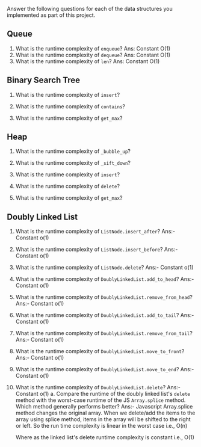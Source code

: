 Answer the following questions for each of the data structures you implemented as part of this project.

## Queue

1. What is the runtime complexity of `enqueue`?
   Ans: Constant O(1)
2. What is the runtime complexity of `dequeue`?
   Ans: Constant O(1)
3. What is the runtime complexity of `len`?
   Ans: Constant O(1)
## Binary Search Tree

1. What is the runtime complexity of `insert`? 

2. What is the runtime complexity of `contains`?

3. What is the runtime complexity of `get_max`? 

## Heap

1. What is the runtime complexity of `_bubble_up`?

2. What is the runtime complexity of `_sift_down`?

3. What is the runtime complexity of `insert`?

4. What is the runtime complexity of `delete`?

5. What is the runtime complexity of `get_max`?

## Doubly Linked List

1. What is the runtime complexity of `ListNode.insert_after`?
   Ans:- Constant o(1)
2. What is the runtime complexity of `ListNode.insert_before`?
   Ans:- Constant o(1)
3. What is the runtime complexity of `ListNode.delete`?
   Ans:- Constant o(1)
4. What is the runtime complexity of `DoublyLinkedList.add_to_head`?
   Ans:- Constant o(1) 
5. What is the runtime complexity of `DoublyLinkedList.remove_from_head`?
   Ans:- Constant o(1)
6. What is the runtime complexity of `DoublyLinkedList.add_to_tail`?
   Ans:- Constant o(1)
7. What is the runtime complexity of `DoublyLinkedList.remove_from_tail`?
   Ans:- Constant o(1)
8. What is the runtime complexity of `DoublyLinkedList.move_to_front`?
   Ans:- Constant o(1)
9. What is the runtime complexity of `DoublyLinkedList.move_to_end`?
   Ans:- Constant o(1)
10. What is the runtime complexity of `DoublyLinkedList.delete`?
   Ans:- Constant o(1)
    a. Compare the runtime of the doubly linked list's `delete` method with the worst-case runtime of the JS `Array.splice` method. Which method generally performs better?
    Ans:- Javascript Array.splice method changes the original array. When we delete/add the items to the array using splice method, items in the array will be shifted to the right or left. So the run time complexity is linear in the worst case i.e., O(n)

    Where as the linked list's delete runtime complexity is constant i.e., O(1)